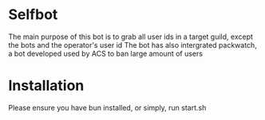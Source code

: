 # Selfbot

The main purpose of this bot is to grab all user ids in a target guild, except the bots and the operator's user id
The bot has also intergrated packwatch, a bot developed used by ACS to ban large amount of users

# Installation
Please ensure you have bun installed, or simply, run start.sh


